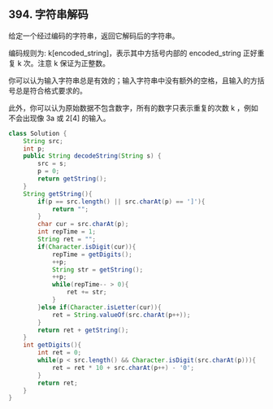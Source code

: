 ## 394. 字符串解码
给定一个经过编码的字符串，返回它解码后的字符串。

编码规则为: k[encoded_string]，表示其中方括号内部的 encoded_string 正好重复 k 次。注意 k 保证为正整数。

你可以认为输入字符串总是有效的；输入字符串中没有额外的空格，且输入的方括号总是符合格式要求的。

此外，你可以认为原始数据不包含数字，所有的数字只表示重复的次数 k ，例如不会出现像 3a 或 2[4] 的输入。

```java
class Solution {
    String src;
    int p;
    public String decodeString(String s) {
        src = s;
        p = 0;
        return getString();
    }
    String getString(){
        if(p == src.length() || src.charAt(p) == ']'){
            return "";
        }
        char cur = src.charAt(p);
        int repTime = 1;
        String ret = "";
        if(Character.isDigit(cur)){
            repTime = getDigits();
            ++p;
            String str = getString();
            ++p;
            while(repTime-- > 0){
                ret += str;
            }
        }else if(Character.isLetter(cur)){
            ret = String.valueOf(src.charAt(p++));
        }
        return ret + getString();
    }
    int getDigits(){
        int ret = 0;
        while(p < src.length() && Character.isDigit(src.charAt(p))){
            ret = ret * 10 + src.charAt(p++) - '0';
        }
        return ret;
    }
}
```

